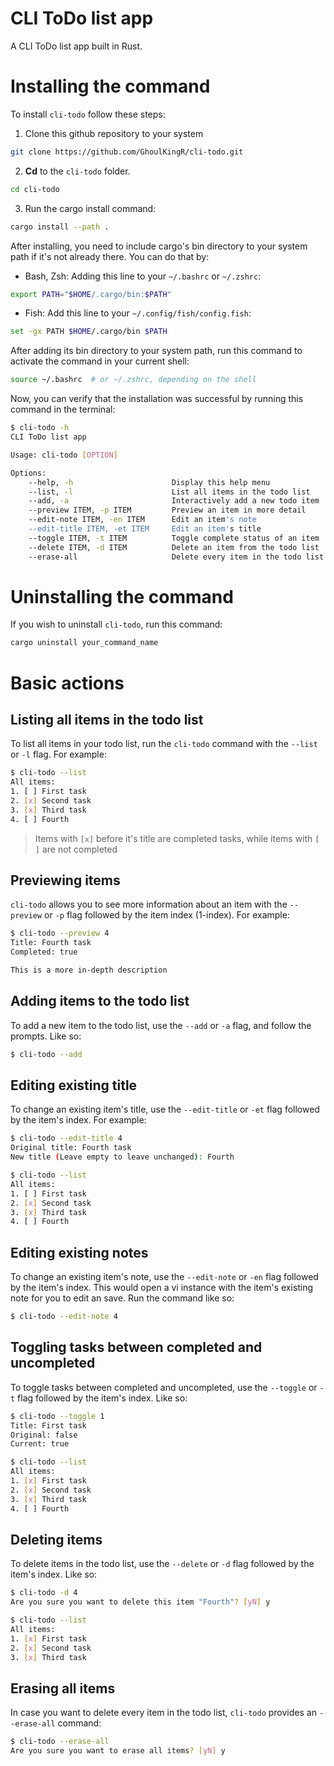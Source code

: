 # CLI ToDo list app
A CLI ToDo list app built in Rust.

# Installing the command
To install `cli-todo` follow these steps:
1. Clone this github repository to your system
```bash
git clone https://github.com/GhoulKingR/cli-todo.git
```
2. **Cd** to the `cli-todo` folder.
```bash
cd cli-todo
```
3. Run the cargo install command:
```bash
cargo install --path .
```

After installing, you need to include cargo's bin directory to your system path if it's not already there. You can do that by:
* Bash, Zsh: Adding this line to your `~/.bashrc` or `~/.zshrc`:
```bash
export PATH="$HOME/.cargo/bin:$PATH"
```
* Fish: Add this line to your `~/.config/fish/config.fish`:
```bash
set -gx PATH $HOME/.cargo/bin $PATH
```

After adding its bin directory to your system path, run this command to activate the command in your current shell:
```bash
source ~/.bashrc  # or ~/.zshrc, depending on the shell
```

Now, you can verify that the installation was successful by running this command in the terminal:
```Bash
$ cli-todo -h
CLI ToDo list app

Usage: cli-todo [OPTION]

Options:
    --help, -h                      Display this help menu
    --list, -l                      List all items in the todo list
    --add, -a                       Interactively add a new todo item
    --preview ITEM, -p ITEM         Preview an item in more detail
    --edit-note ITEM, -en ITEM      Edit an item's note
    --edit-title ITEM, -et ITEM     Edit an item's title
    --toggle ITEM, -t ITEM          Toggle complete status of an item
    --delete ITEM, -d ITEM          Delete an item from the todo list
    --erase-all                     Delete every item in the todo list
```

# Uninstalling the command
If you wish to uninstall `cli-todo`, run this command:
```bash
cargo uninstall your_command_name
```

# Basic actions

## Listing all items in the todo list
To list all items in your todo list, run the `cli-todo` command with the `--list` or `-l` flag. For example:
```Bash
$ cli-todo --list
All items:
1. [ ] First task
2. [x] Second task
3. [x] Third task
4. [ ] Fourth
```

> Items with `[x]` before it's title are completed tasks, while items with `[ ]` are not completed

## Previewing items
`cli-todo` allows you to see more information about an item with the `--preview` or `-p` flag followed by the item index (1-index). For example:
```Bash
$ cli-todo --preview 4
Title: Fourth task
Completed: true

This is a more in-depth description
```

## Adding items to the todo list
To add a new item to the todo list, use the `--add` or `-a` flag, and follow the prompts. Like so:
```Bash
$ cli-todo --add
```

## Editing existing title
To change an existing item's title, use the `--edit-title` or `-et` flag followed by the item's index. For example:
```bash
$ cli-todo --edit-title 4
Original title: Fourth task
New title (Leave empty to leave unchanged): Fourth

$ cli-todo --list
All items:
1. [ ] First task
2. [x] Second task
3. [x] Third task
4. [ ] Fourth
```

## Editing existing notes
To change an existing item's note, use the `--edit-note` or `-en` flag followed by the item's index. This would open a vi instance with the item's existing note for you to edit an save. Run the command like so:
```bash
$ cli-todo --edit-note 4
```

## Toggling tasks between completed and uncompleted
To toggle tasks between completed and uncompleted, use the `--toggle` or `-t` flag followed by the item's index. Like so:
```bash
$ cli-todo --toggle 1
Title: First task
Original: false
Current: true

$ cli-todo --list
All items:
1. [x] First task
2. [x] Second task
3. [x] Third task
4. [ ] Fourth
```

## Deleting items
To delete items in the todo list, use the `--delete` or `-d` flag followed by the item's index. Like so:
```bash
$ cli-todo -d 4
Are you sure you want to delete this item "Fourth"? [yN] y

$ cli-todo --list
All items:
1. [x] First task
2. [x] Second task
3. [x] Third task
```

## Erasing all items
In case you want to delete every item in the todo list, `cli-todo` provides an `--erase-all` command:
```bash
$ cli-todo --erase-all
Are you sure you want to erase all items? [yN] y
```
